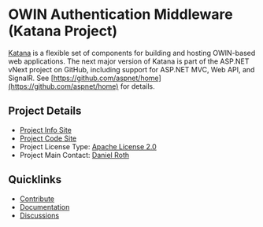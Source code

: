 # OWIN Authentication Middleware (Katana Project)

[Katana](http://katanaproject.codeplex.com/) is a flexible set of components for building and hosting OWIN-based web applications. The next major version of Katana is part of the ASP.NET vNext project on GitHub, including support for ASP.NET MVC, Web API, and SignalR. See [https://github.com/aspnet/home](https://github.com/aspnet/home) for details.

## Project Details
* [Project Info Site](http://katanaproject.codeplex.com/) 
* [Project Code Site](http://katanaproject.codeplex.com/SourceControl/latest#src/) 
* Project License Type: [Apache License 2.0](http://katanaproject.codeplex.com/license)
* Project Main Contact: [Daniel Roth](http://www.codeplex.com/site/users/view/danroth27)

## Quicklinks

* [Contribute](http://katanaproject.codeplex.com/wikipage?title=contribute) 
* [Documentation](http://katanaproject.codeplex.com/documentation)
* [Discussions](http://katanaproject.codeplex.com/discussions)